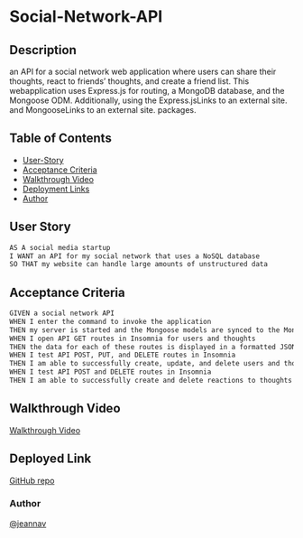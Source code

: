 # Social-Network-API

## Description
an API for a social network web application where users can share their thoughts, react to friends’ thoughts, and create a friend list. This webapplication uses Express.js for routing, a MongoDB database, and the Mongoose ODM. Additionally, using the Express.jsLinks to an external site. and MongooseLinks to an external site. packages.

## Table of Contents
- [User-Story](#user-story)
- [Acceptance Criteria](#acceptance-criteria)
- [Walkthrough Video](#walkthrough-video)
- [Deployment Links](#link)
- [Author](#author)


## User Story

```md
AS A social media startup
I WANT an API for my social network that uses a NoSQL database
SO THAT my website can handle large amounts of unstructured data
```

## Acceptance Criteria

```md
GIVEN a social network API
WHEN I enter the command to invoke the application
THEN my server is started and the Mongoose models are synced to the MongoDB database
WHEN I open API GET routes in Insomnia for users and thoughts
THEN the data for each of these routes is displayed in a formatted JSON
WHEN I test API POST, PUT, and DELETE routes in Insomnia
THEN I am able to successfully create, update, and delete users and thoughts in my database
WHEN I test API POST and DELETE routes in Insomnia
THEN I am able to successfully create and delete reactions to thoughts and add and remove friends to a user’s friend list
```

## Walkthrough Video

[Walkthrough Video](https://drive.google.com/file/d/14zk6R1yH4Flx45IYfeAiUfA4Tp9JXiIR/view)


## Deployed Link

[GitHub repo](https://github.com/jeannav/Social-Network-API)

### Author

[@jeannav](https://github.com/jeannav)